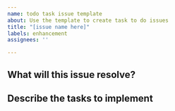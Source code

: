 ```yaml
---
name: todo task issue template
about: Use the template to create task to do issues
title: "[issue name here]"
labels: enhancement
assignees: ''

---
```


**What will this issue resolve?**
-

**Describe the tasks to implement**
-
